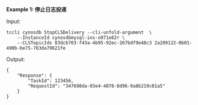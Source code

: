 **Example 1: 停止日志投递**



Input: 

```
tccli cynosdb StopCLSDelivery --cli-unfold-argument  \
    --InstanceId cynosdbmysql-ins-o971o62r \
    --CLSTopicIds 83dc6703-f43a-4b95-92ec-267bdf9e48c3 2a289122-0b01-490b-be75-763da79621fe
```

Output: 
```
{
    "Response": {
        "TaskId": 123456,
        "RequestId": "347698da-03e4-4078-8d96-9a8b219c01a5"
    }
}
```

